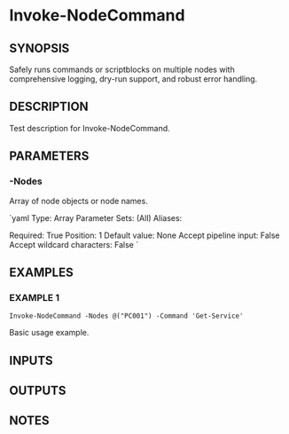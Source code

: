 ﻿---
external help file: checkit-core-help.xml
Module Name: checkit-core
online version: 
schema: 2.0.0
---
# Invoke-NodeCommand

## SYNOPSIS
Safely runs commands or scriptblocks on multiple nodes with comprehensive logging, dry-run support, and robust error handling.

## DESCRIPTION
Test description for Invoke-NodeCommand.

## PARAMETERS

### -Nodes
Array of node objects or node names.

`yaml
Type: Array
Parameter Sets: (All)
Aliases:

Required: True
Position: 1
Default value: None
Accept pipeline input: False
Accept wildcard characters: False
`

## EXAMPLES

### EXAMPLE 1
`
Invoke-NodeCommand -Nodes @("PC001") -Command 'Get-Service'
`

Basic usage example.

## INPUTS

## OUTPUTS

## NOTES
